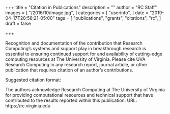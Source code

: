 +++
title = "Citation in Publications"
description = ""
author = "RC Staff"
images = [
  "/2016/10/image.jpg",
]
categories = [
  "userinfo",
]
date = "2019-04-17T20:58:21-05:00"
tags = [
  "publications",
  "grants",
  "citations",
  "rc",
]
draft = false

+++

Recognition and documentation of the contribution that Research Computing’s systems and support play in breakthrough research is essential to ensuring continued support for and availability of cutting-edge computing resources at The University of Virginia. Please cite UVA Research Computing in any research report, journal article, or other publication that requires citation of an author’s contributions.

Suggested citation format:

<div class="bd-callout bd-callout-warning">
The authors acknowledge Research Computing at The University of Virginia for providing computational resources and technical support that have contributed to the results reported within this publication. URL: https://rc.virginia.edu
</div>
